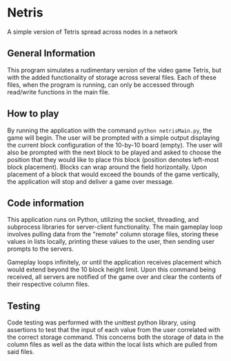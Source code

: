 # Netris
A simple version of Tetris spread across nodes in a network

## General Information
This program simulates a rudimentary version of the video game Tetris, but with the added functionality of storage across several files. Each of these files, when the program is running, can only be accessed through read/write functions in the main file.

## How to play
By running the application with the command ```python netrisMain.py```, the game will begin. The user will be prompted with a simple output displaying the current block configuration of the 10-by-10 board (empty). The user will also be prompted with the next block to be played and asked to choose the position that they would like to place this block (position denotes left-most block placement). Blocks can wrap around the field horizontally. Upon placement of a block that would exceed the bounds of the game vertically, the application will stop and deliver a game over message.

## Code information
This application runs on Python, utilizing the socket, threading, and subprocess libraries for server-client functionality. The main gameplay loop involves pulling data from the "remote" column storage files, storing these values in lists locally, printing these values to the user, then sending user prompts to the servers.

Gameplay loops infinitely, or until the application receives placement which would extend beyond the 10 block height limit. Upon this command being received, all servers are notified of the game over and clear the contents of their respective column files.

## Testing
Code testing was performed with the unittest python library, using assertions to test that the input of each value from the user correlated with the correct storage command. This concerns both the storage of data in the column files as well as the data within the local lists which are pulled from said files.